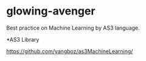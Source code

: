 glowing-avenger
===============

Best practice on Machine Learning by AS3 language.

*AS3 Library

https://github.com/yangboz/as3MachineLearning/
